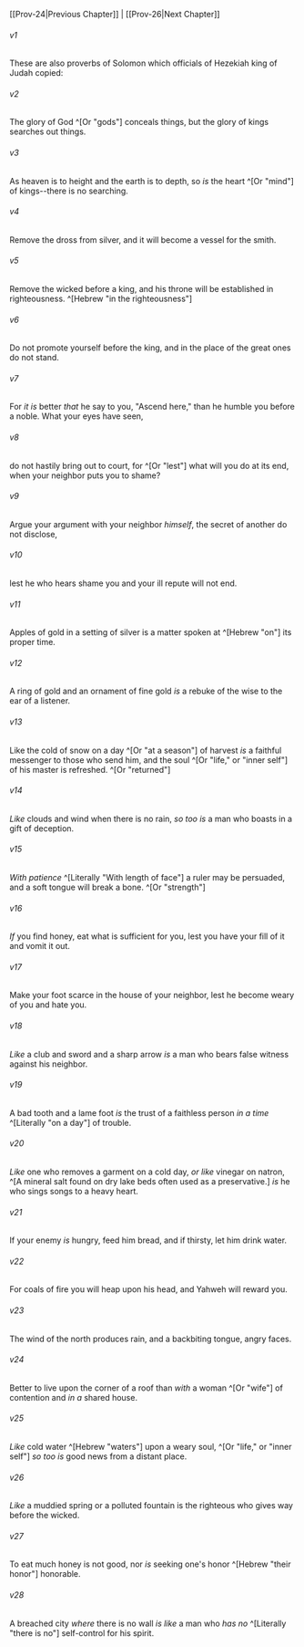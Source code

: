 ﻿---
aliases:
  - Proverbs 25
---

[[Prov-24|Previous Chapter]] | [[Prov-26|Next Chapter]]

###### v1
These are also proverbs of Solomon which officials of Hezekiah king of Judah copied:

###### v2
The glory of God ^[Or "gods"] conceals things,
but the glory of kings searches out things.

###### v3
As heaven is to height and the earth is to depth,
so _is_ the heart ^[Or "mind"] of kings--there is no searching.

###### v4
Remove the dross from silver,
and it will become a vessel for the smith.

###### v5
Remove the wicked before a king,
and his throne will be established in righteousness. ^[Hebrew "in the righteousness"]

###### v6
Do not promote yourself before the king,
and in the place of the great ones do not stand.

###### v7
For _it is_ better _that_ he say to you, "Ascend here,"
than he humble you before a noble.
What your eyes have seen,

###### v8
do not hastily bring out to court,
for ^[Or "lest"] what will you do at its end,
when your neighbor puts you to shame?

###### v9
Argue your argument with your neighbor _himself_,
the secret of another do not disclose,

###### v10
lest he who hears shame you
and your ill repute will not end.

###### v11
Apples of gold in a setting of silver
is a matter spoken at ^[Hebrew "on"] its proper time.

###### v12
A ring of gold and an ornament of fine gold
_is_ a rebuke of the wise to the ear of a listener.

###### v13
Like the cold of snow on a day ^[Or "at a season"] of harvest
_is_ a faithful messenger to those who send him,
and the soul ^[Or "life," or "inner self"] of his master is refreshed. ^[Or "returned"]

###### v14
_Like_ clouds and wind when there is no rain,
_so too is_ a man who boasts in a gift of deception.

###### v15
_With patience_ ^[Literally "With length of face"] a ruler may be persuaded,
and a soft tongue will break a bone. ^[Or "strength"]

###### v16
_If_ you find honey, eat what is sufficient for you,
lest you have your fill of it and vomit it out.

###### v17
Make your foot scarce in the house of your neighbor,
lest he become weary of you and hate you.

###### v18
_Like_ a club and sword and a sharp arrow
_is_ a man who bears false witness against his neighbor.

###### v19
A bad tooth and a lame foot
_is_ the trust of a faithless person _in a time_ ^[Literally "on a day"] of trouble.

###### v20
_Like_ one who removes a garment on a cold day, _or like_ vinegar on natron, ^[A mineral salt found on dry lake beds often used as a preservative.]
_is_ he who sings songs to a heavy heart.

###### v21
If your enemy _is_ hungry, feed him bread,
and if thirsty, let him drink water.

###### v22
For coals of fire you will heap upon his head,
and Yahweh will reward you.

###### v23
The wind of the north produces rain,
and a backbiting tongue, angry faces.

###### v24
Better to live upon the corner of a roof
than _with_ a woman ^[Or "wife"] of contention and _in a_ shared house.

###### v25
_Like_ cold water ^[Hebrew "waters"] upon a weary soul, ^[Or "life," or "inner self"]
_so too is_ good news from a distant place.

###### v26
_Like_ a muddied spring or a polluted fountain
is the righteous who gives way before the wicked.

###### v27
To eat much honey is not good,
nor _is_ seeking one's honor ^[Hebrew "their honor"] honorable.

###### v28
A breached city _where_ there is no wall
_is like_ a man who _has no_ ^[Literally "there is no"] self-control for his spirit.